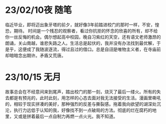 # 23/02/10夜 随笔

临近毕业，即将迈出象牙塔的前夕，就好像3年前踏进校门的那时一样，不安，惶恐，期待。
时间是一个残忍的观察者，看过你抗拒的怀念的欣喜的所有，却不给你一丝反悔的机会。偶尔想起高中校园，晚自习紫红的天空，还有语文老师激昂的朗诵，关山南越，谁悲失路之人。生活总是起伏的，我并没有办法找到最优解，于是乎，这便成了我随波逐流，得过且过的借口。总是自诩是唯物主义者，在寺庙前却暗暗念出期许。矛盾又荒唐。

# 23/10/15 无月
故事总会在不经意间来到尾声，踏出校门的那一刻，烧灭了最后一缕火。所有的失去都是有预兆的，此时此刻，用怎样的心态去面对我无法接受的生活。漫画里嘶吼的，相较于现实拼凑的美好，那种强烈的反差与撕裂感。拖着我向欲望的湖深处沉沦，执行力远低于认知的我，好像找不到一点破局的方法。彻底的烂在腐朽的地里，又或是拼着最后一点自制力再燃一点火光。我不知道。